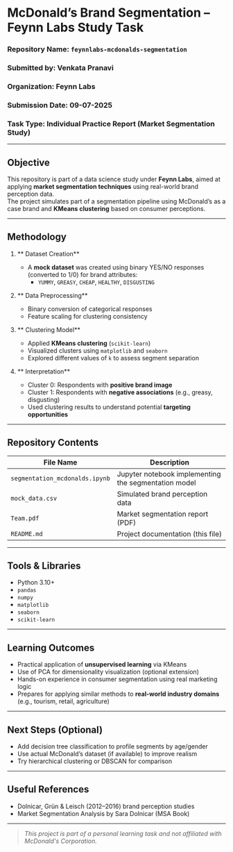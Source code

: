 # McDonald’s Brand Segmentation – Feynn Labs Study Task

###  Repository Name: `feynnlabs-mcdonalds-segmentation`  
###  Submitted by: Venkata Pranavi  
###  Organization: Feynn Labs  
###  Submission Date: 09-07-2025  
###  Task Type: Individual Practice Report (Market Segmentation Study)

---

##  Objective

This repository is part of a data science study under **Feynn Labs**, aimed at applying **market segmentation techniques** using real-world brand perception data.  
The project simulates part of a segmentation pipeline using McDonald’s as a case brand and **KMeans clustering** based on consumer perceptions.

---

##  Methodology

1. ** Dataset Creation**
   - A **mock dataset** was created using binary YES/NO responses (converted to 1/0) for brand attributes:
     - `YUMMY`, `GREASY`, `CHEAP`, `HEALTHY`, `DISGUSTING`
   
2. ** Data Preprocessing**
   - Binary conversion of categorical responses
   - Feature scaling for clustering consistency

3. ** Clustering Model**
   - Applied **KMeans clustering** (`scikit-learn`)
   - Visualized clusters using `matplotlib` and `seaborn`
   - Explored different values of `k` to assess segment separation

4. ** Interpretation**
   - Cluster 0: Respondents with **positive brand image**
   - Cluster 1: Respondents with **negative associations** (e.g., greasy, disgusting)
   - Used clustering results to understand potential **targeting opportunities**

---

##  Repository Contents

| File Name                    | Description                                      |
|-----------------------------|--------------------------------------------------|
| `segmentation_mcdonalds.ipynb` | Jupyter notebook implementing the segmentation model |
| `mock_data.csv`             | Simulated brand perception data                  |
| `Team.pdf`                  | Market segmentation report (PDF)                 |
| `README.md`                 | Project documentation (this file)                |

---

##  Tools & Libraries

- Python 3.10+
- `pandas`
- `numpy`
- `matplotlib`
- `seaborn`
- `scikit-learn`

---

##  Learning Outcomes

- Practical application of **unsupervised learning** via KMeans
- Use of PCA for dimensionality visualization (optional extension)
- Hands-on experience in consumer segmentation using real marketing logic
- Prepares for applying similar methods to **real-world industry domains** (e.g., tourism, retail, agriculture)

---

##  Next Steps (Optional)

- Add decision tree classification to profile segments by age/gender
- Use actual McDonald’s dataset (if available) to improve realism
- Try hierarchical clustering or DBSCAN for comparison

---

##  Useful References

- Dolnicar, Grün & Leisch (2012–2016) brand perception studies
- Market Segmentation Analysis by Sara Dolnicar (MSA Book)

---

> *This project is part of a personal learning task and not affiliated with McDonald's Corporation.*
